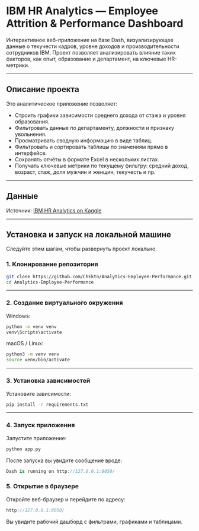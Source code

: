 # IBM HR Analytics — Employee Attrition & Performance Dashboard

Интерактивное веб-приложение на базе Dash, визуализирующее данные о текучести кадров, уровне доходов и производительности сотрудников IBM. Проект позволяет анализировать влияние таких факторов, как опыт, образование и департамент, на ключевые HR-метрики.

---

## Описание проекта

Это аналитическое приложение позволяет:
- Строить графики зависимости среднего дохода от стажа и уровня образования.
- Фильтровать данные по департаменту, должности и признаку увольнения.
- Просматривать сводную информацию в виде таблиц.
- Фильтровать и сортировать таблицы по значениям прямо в интерфейсе.
- Сохранять отчёты в формате Excel в нескольких листах.
- Получать ключевые метрики по текущему фильтру: средний доход, возраст, стаж, доля мужчин и женщин, текучесть и пр.

---

## Данные
 
Источник: [IBM HR Analytics on Kaggle](https://www.kaggle.com/datasets/pavansubhasht/ibm-hr-analytics-attrition-dataset/)

---

## Установка и запуск на локальной машине

Следуйте этим шагам, чтобы развернуть проект локально.

### 1. Клонирование репозитория

```bash
git clone https://github.com/ChEktn/Analytics-Employee-Performance.git
cd Analytics-Employee-Performance
```

---

### 2. Создание виртуального окружения

Windows:
```bash
python -m venv venv
venv\Scripts\activate
```

macOS / Linux:
```bash
python3 -m venv venv
source venv/bin/activate
```

---

### 3. Установка зависимостей

Установите зависимости:
```bash
pip install -r requirements.txt
```

---

### 4. Запуск приложения

Запустите приложение:
```bash
python app.py
```

После запуска вы увидите сообщение вроде:
```csharp
Dash is running on http://127.0.0.1:8050/
```

### 5. Открытие в браузере


Откройте веб-браузер и перейдите по адресу:
```cpp
http://127.0.0.1:8050/
```
Вы увидите рабочий дашборд с фильтрами, графиками и таблицами.